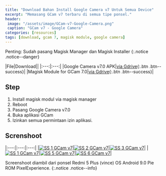 ```yaml
---
title: "Download Bahan Install Google Camera v7 Untuk Semua Device"
excerpt: "Memasang GCam v7 terbaru di semua tipe ponsel."
header:
 image: "/assets/image/GCam-v7-Google-Camera.png"
 caption: "GCam v7 - Google Camera"
categories: [resources]
tags: [download, gcam 7, magisk module, google camera]
---
```


Penting: Sudah pasang Magisk Manager dan Magisk Installer
{:.notice .notice--danger}

|File|Download||
|:---:|:---:|
|Google Camera v7.0 APK|[via Gdrive](https://bit.ly/2lRcHC1){:.btn .btn--success}|
|Magisk Module for GCam 7.0|[via Gdrive](https://bit.ly/2lWd9i4){:.btn .btn--success}|

## Step

1. Install magisk modul via magisk manager
2. Reboot
3. Pasang Google Camera v7.0
4. Buka aplikasi GCam
5. Izinkan semua permintaan izin aplikasi.

## Screnshoot

|:---:|:---:|:---:|
|[![SS 1 GCam v7](/asstes/image/GCam7-1.jpg)](/asstes/image/GCam7-1.jpg)|[![SS 2 GCam v7](/asstes/image/GCam7-2.jpg)](/asstes/image/GCam7-2.jpg)|[![SS 3 GCam v7](/asstes/image/GCam7-3.jpg)](/asstes/image/GCam7-3.jpg)|
|[![SS 1 GCam v7](/asstes/image/GCam7-4.jpg)](/asstes/image/GCam7-4.jpg)|[![SS 5 GCam v7](/asstes/image/GCam7-5.jpg)](/asstes/image/GCam7-5.jpg)|[![SS 6 GCam v7](/asstes/image/GCam7-6.jpg)](/asstes/image/GCam7-6.jpg)|

Screenshoot diambil dari ponsel Redmi 5 Plus (vince) OS Android 9.0 Pie ROM PixelExperience.
{:.notice .notice--info}
